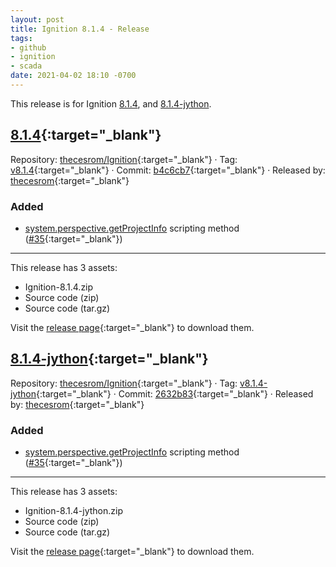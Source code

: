 ```yaml
---
layout: post
title: Ignition 8.1.4 - Release
tags:
- github
- ignition
- scada
date: 2021-04-02 18:10 -0700
---
```

This release is for Ignition [8.1.4](#814httpsgithubcomthecesromignitionreleasestagv814target_blank), and [8.1.4-jython](#814-jythonhttpsgithubcomthecesromignitionreleasestagv814-jythontarget_blank).

## [8.1.4](https://github.com/thecesrom/Ignition/releases/tag/v8.1.4){:target="_blank"}

Repository: [thecesrom/Ignition](https://github.com/thecesrom/Ignition){:target="_blank"} · Tag: [v8.1.4](https://github.com/thecesrom/Ignition/releases/tag/v8.1.4){:target="_blank"} · Commit: [b4c6cb7](https://github.com/thecesrom/Ignition/commit/b4c6cb72f688754d712fbb5955bcacd3c02a4a86){:target="_blank"} · Released by: [thecesrom](https://github.com/thecesrom){:target="_blank"}

### Added

- [system.perspective.getProjectInfo](https://docs.inductiveautomation.com/display/DOC81/system.perspective.getProjectInfo) scripting method ([#35](https://github.com/thecesrom/Ignition/issues/35){:target="_blank"})

---

This release has 3 assets:

- Ignition-8.1.4.zip
- Source code (zip)
- Source code (tar.gz)

Visit the [release page](https://github.com/thecesrom/Ignition/releases/tag/v8.1.4){:target="_blank"} to download them.

## [8.1.4-jython](https://github.com/thecesrom/Ignition/releases/tag/v8.1.4-jython){:target="_blank"}

Repository: [thecesrom/Ignition](https://github.com/thecesrom/Ignition){:target="_blank"} · Tag: [v8.1.4-jython](https://github.com/thecesrom/Ignition/releases/tag/v8.1.4-jython){:target="_blank"} · Commit: [2632b83](https://github.com/thecesrom/Ignition/commit/2632b83f78af7b69dd867371607f34d61e23accb){:target="_blank"} · Released by: [thecesrom](https://github.com/thecesrom){:target="_blank"}

### Added

- [system.perspective.getProjectInfo](https://docs.inductiveautomation.com/display/DOC81/system.perspective.getProjectInfo) scripting method ([#35](https://github.com/thecesrom/Ignition/issues/35){:target="_blank"})

---

This release has 3 assets:

- Ignition-8.1.4-jython.zip
- Source code (zip)
- Source code (tar.gz)

Visit the [release page](https://github.com/thecesrom/Ignition/releases/tag/v8.1.4-jython){:target="_blank"} to download them.
